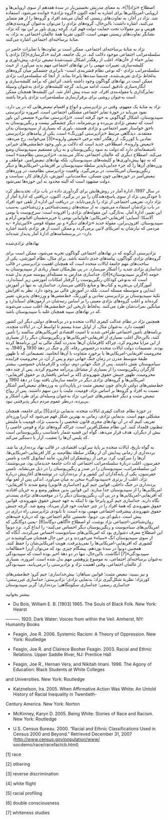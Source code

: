   اصطلاح «نژاد[1]»، به معنای مدرنش نخستین‌بار در سدۀ هفدهم از سوی اروپایی‌ها و اروپایی-امریکایی‌ها برای اشاره به آنچه اکنون «گروه نژادی» خوانده می‌شود، استفاده شد. نژاد در آغاز، به تفاوت‌های زیستی که گمان می‌شد افراد و گروه‌ها را از هم متمایز می‌کنند، اشاره داشت؛ بااین‌حال، گروه‌های نژادی را می‌توان به‌عنوان گروه‌بندی‌های هویتی و نیز مقولات تحت حمایت دولت فهم کرد. گرچه روزی باور بر این بود که نژاد، نشانگر تفاوت‌های زیستی مهمی است، اکنون تقریباً همۀ عالمان اجتماعی به نژاد، به مثابۀ برساخته‌ای اجتماعی اشاره می‌کنند.

 نژاد به مثابۀ برساخته‌ای اجتماعی، ممکن است بر تفاوت‌ها یا تمایزات حاضر در سلسله‌مراتب اجتماعی موجود دلالت کند. در یک جامعه، فرایند «دگرسازی»[2] نژادی یا تمایز «ما» از «آن‌ها»، اغلب از رهگذر اشکال تثبیت‌شدۀ تبعیض نژادی، پیش‌داوری و کلیشه‌سازی، تغییرات مهمی را در نهادهای اجتماعی مهم پدید می‌آورد. از حیث سلسله‌مراتب نژادی -که نوعی نظام قشربندی است- نابرابری چشمگیر میان گروه‌های به‌لحاظ نژادی تعریف‌شده، چه‌بسا سده‌ها پابرجا بماند. از آنجا که سلسله‌مراتب نژادی ممکن است در نهادهای گوناگون وجود داشته باشد، اثراتش که برآمد کلیشه‌سازی و انگاره‌سازی نادقیق است، ادامه می‌یابد. گرچه کلیشه‌های نژادی به‌عنوان وسیلۀ تمایزگذاری یا مقوله‌بندی افراد، چند سده پیش آغاز شد، این کلیشه‌ها همچنان ممکن است به‌عنوان روشی برای برقرارسازی سلسله‌مراتب نژادی پابرجا باشند.

 نژاد به مثابۀ یک مفهوم، وقتی در نژادپرستی و انواع و اقسام تبعیض‌هایی که در پی دارد، نمود می‌یابد در حوزۀ تمایز اجتماعی مشکلی اجتماعی است. امروزه نژادپرستی سپیدپوستان، اشکال گوناگونی به خود گرفته است. «نژادپرستی نمادین» متضمن این باور است که تبعیض نژادی بی‌پرده و بی‌شرمانه، دیگر چشمگیر نیست و رنگین‌پوستان به ناحق خواستار تغییر اجتماعی و نژادی هستند، باوری که بسیاری از سپیدپوستان بدان معتقدند. دیدگاهی مرتبط «نژادپرستی کوررنگ» است. یکی از پیامدهای نژادپرستی نمادین یا کوررنگ، از رهگذر آنچه برخی «تبعیض وارونه»[3] می‌خوانند، رخ می‌دهد. «تبعیض وارونه»، اصطلاحی جدید است که دلالت بر باور وجود خط‌مشی‌های جبرانی نامنصفانه‌ای دارد که دولت به سود رنگین‌پوستان و به زیان مستقیم سپیدپوستان وضع می‌کند. اصطلاح دیگری که عالمان اجتماعی به‌کار می‌بندند، «نژادپرستی نظام‌مند» است که نه تنها پیش‌داوری‌ها و کلیشه‌های سپیدپوستان، بلکه نهادهای تبعیض‌آمیز، عواطف و ورزه‌های آن‌ها را که جزء جدایی‌ناپذیر سلطۀ سپیدپوستان بر افریقایی-امریکایی‌ها و دیگر رنگین‌پوستان امریکاست، در برمی‌گیرد. واقعیت نژادپرستی نظام‌مند، در ورزه‌های تبعیض‌آمیز در حوزه‌هایی چون مسکن، سلامت‌بانی، آموزش، بازارهای کار، سیاست و دولت مشهود است که البته محدود به این حوزه‌ها نمی‌شود.

 در سال 1997، ادارۀ آمار در روش‌هایش برای گردآوری داده در باب نژاد، تجدیدنظر کرد تا خودگزینی نژاد از سوی پاسخ‌دهندگان را نیز در برگیرد. اکنون، دریافتی که ادارۀ آمار از نژاد دارد، تعریفی اجتماعی از نژاد را بازمی‌تاباند. در دریافت این اداره از تلقی خود افراد در باب نژادشان استفاده می‌شود، نه از سنجه‌های زیست‌شناختی و ژن‌شناختی. به‌سبب این تغییر، ادارۀ آمار، به‌تازگی، این مقوله‌های نژادی را افزوده است: سرخ‌پوست یا بومی آلاسکا؛ آسیایی؛ افریقایی-امریکایی؛ هاواییایی بومی یا جزیره‌نشینان اقیانوس آرام و سپیدپوستان. افزون‌براین، مقولۀ جدید «نژادهای دیگر» و نیز مقولۀ قومی «لاتین‌تبار» -به مردمی که تبارشان به امریکای لاتین برمی‌گردد و ممکن است از هر نژادی باشند اشاره دارد- در پرسشنامه‌های ادارۀ آمار پدیدار شده‌اند.

نهادهای نژادی‌شده

 نژادپرستی آن‌گونه که در نهادهای اجتماعی گوناگون تجربه می‌شود، ممکن است برای گروه‌های نژادی گوناگون، پیامدهای جدی داشته باشد. برای مثال، نظام آموزشی، یکی از ساحت‌های مهم جامعۀ ایالات متحده است که همچنان اهمیت نژادپرستی در قالب جداسازی نژادی شدید را آشکار می‌سازد. در پی نقل‌مکان شمار زیادی از سپیدپوستان به حومه («گریز سپیدپوستان»[4])، جداسازی مدارس به مسئله‌ای پیوسته مبرم بدل شده است که به‌نوعی کودکان رنگین‌پوست را گرفتار امکانات آموزشی زیر استاندارد، آموزگاران بی‌تجربه و کتاب‌ها و منابع ناکافی می‌سازد. جداسازی، نه تنها در آموزش ابتدایی و متوسطه مسئله است، بلکه در آموزش عالی نیز وجود دارد. نظر به افزایش تکیۀ سپیدپوستان بر نژادپرستی نمادین و کوررنگ، خط‌مشی‌ها و ورزه‌های پذیرش، تغییر کرده‌اند و اغلب گروه‌های نژادی معینی را بر اساس رتبه‌شان در آزمون‌های استاندارد و میانگین نمرات‌شان طرد می‌کنند. به‌لحاظ تاریخی این خط‌مشی‌ها، اغلب سبب می‌شوند که در نهادهای سپید همچنان غلبه با سپیدپوستان باشد. 

 همچنین نژاد در نظام عدالت کیفری ایالات متحده و در برنامه‌های دولتی دیگر این کشور اهمیت دارد. به‌عنوان مثال، از اوایل سدۀ بیستم تا اواسط آن، در ایالات متحده، برنامه‌های تأمین اجتماعی طراحی شدند تا امنیت اقتصادی امریکایی‌های سالمند را تأمین کنند، بااین‌حال اغلب بسیاری از افریقایی-امریکایی‌ها و رنگین‌پوستان دیگر را از بسیاری از این مزایا محروم کرد، چراکه کافرمایان آن‌ها به‌ندرت کمک مالی به این برنامه‌ها کرده بودند. تصمیمات دولت ایالات متحده درخصوص رفاه، کار و جنگ در دهۀ 1930 و 1940، به محرومیت افریقایی-امریکایی‌ها یا برخورد متفاوت با آن‌ها انجامید، تصمیماتی که با ظهور طبقۀ متوسط مدرن در زمان جنگ جهانی دوم و پس از آن، در محرومیت فزاینده سیاه‌پوستان نقش داشتند. پس از جنگ جهانی دوم، دولت و کارفرمایان خصوصی، بیشتر کارگران رنگین‌پوست را از بسیاری از مشاغل پردرآمد محروم کردند. پس از چند دهه محرومیت، ظهور جنبش حقوق شهروندی (که بر اساس پافشاری بر حقوق افریقایی-امریکایی‌ها و گروه‌های نژادی دیگر در جامعه سازمان یافته بود) در دهۀ 1960 و خط‌مشی‌های دولتی تازه‌ای چون تبعیض مثبت در پایان‌دادن به ورزه‌های تبعیض‌آمیز آشکار نسبت به افراد و گروه‌ها بر اساس نژاد، قومیت، ملیت یا دین سهم داشتند. پس از رواج تبعیض مثبت و دیگر خط‌مشی‌های جبرانی، نژاد به‌عنوان وسیله‌ای برای طرد آشکار و بی‌پرده، درنظر عموم مردم دیگر پذیرفتنی نبود. 

در حوزۀ نظام عدالت کیفری ایالات متحده، بدنمایی نژادی[5] برای جامعه، همچنان مشکلی مهم است. بدنمایی نژادی، زمانی به بهترین شکل فهم می‌شود که آن‌را ورزه‌ای تعریف کنیم که در آن نهادهای مجری قانون شخصی را به‌سبب نژاد، قومیت یا ملیتش مظنون قلمداد کنند. این نظام مشکل‌آفرین است، چراکه گروه‌های نژاد و قومی خاصی را بیش از دیگران، هدف قرار می‌دهد. گواه این قضیه شمار نامتناسب رنگین‌پوستانی است که پلیس آن‌ها را تعقیب، آزار یا دستگیر می‌کند.

 به گواه تاریخ، ایالات متحده بر پایۀ سرکوب اقتصادی، در قالب نهاد برده‌داری بنا شد. برده‌داری از زمانی پیدایش‌ آن از رهگذر سلطۀ نظام‌مند بر کار افریقایی-امریکایی‌ها، آن‌ها را سرکوب کرد. برخی از روشنفکران آغازین، مانند ایمانوئل کانت و تامس جفرسون، اغلب دربارۀ سلسله‌مراتب اجتماعی که ذات جامعۀ جدیدمان بود، می‌نوشتند؛ این سلسله‌مراتب، سپیدپوستان را در صدر و رنگین‌پوستان را در ذیل می‌نشاند. تامس جفرسون، یکی از پایه‌گذاران این کشور و از برده‌داران، در نوشته‌های آغازینش دربارۀ نژاد، اغلب از برتری «سپیدبودگی» سخن به میان می‌آورد. اندکی پس از لغو نهاد برده‌داری در جنگ داخلی، قوانین جیم کرو (جداسازی قانونی) وضع شدند تا افریقایی-امریکایی‌ها را از سپیدپوستان جدا سازند. این قوانین بدین منظور وضع و به جریان افتادند که افریقایی-امریکایی‌ها و در پی آن، رنگین‌پوستان دیگر را در موقعیت‌های نژادی پست‌تر نگاه دارند. جداسازی جیم کرو پابرجا بود تا اینکه به جهد جنبش حقوق شهروندی، قوانین حقوق شهروندی که همۀ افراد را در چتر حمایت خود قرار می‌داد، وضع شد. گرچه جنبش حقوق شهروندی پیشرفت اجتماعی مهمی بوده است، تا نابودی نژادپرستی راه درازی در پیش است. دبلیو.ای.بی. دوبوآ، نخستین عالم اجتماعی بود که دربارة جنبه‌های روان‌شناختی-اجتماعی نژاد نوشت. او اصطلاح «آگاهی دوگانه[6] -یعنی دوگانگی که امریکایی‌های سیاه‌پوست و رنگین‌پوستان دیگر احساس می‌کنند- را ابداع کرد. نزد دوبوآ این اصطلاح معرف دشواری بود که امریکایی‌های سیاه‌پوست احساس می‌کردند، آنگاه که از سوی سپیدپوستان انگ «سیاه» می‌خوردند و در عین حال همچنان می‌کوشیدند در کشوری که افریقایی-امریکایی‌ها را نمی‌پذیرفت، هویت امریکایی‌شان را حفظ کنند. همچنین دوبوآ در سدۀ نوزدهم، پیشگام چیزی بود که می‌توان آن‌را «مطالعات سپیدبودگی»[7] انگاشت. بااین‌حال، تنها در دو دهۀ اخیر بوده است که سپیدبودگی به‌عنوان برساخته‌ای اجتماعی، به موضوع پژوهشی مهم بدل شده است. امروزه، بسیاری از عالمان اجتماعی، وقتی اهمیت نژاد و نژادپرستی را درمی‌یابند، سپیدبودگی 

و نیز ببینید: تبعیض مثبت؛ قوانین سیاهان؛ بیش‌جداسازی؛ جیم کرو؛ خط‌مشی‌های کورنژاد؛ نظریۀ شکل‌گیری نژاد؛ بدنمایی نژادی؛ نژادپرستی؛ جداسازی غیررسمی؛ جداسازی رسمی؛ جداسازی سکونتگاهی؛ برده‌داری؛ گریز سپیدپوستان

بیشتر بخوانید

- Du Bois, William E. B. [1903] 1965. The Souls of Black Folk. New York: Hearst

———. 1920. Dark Water: Voices from within the Veil. Amherst, NY: Humanity Books

- Feagin, Joe R. 2006. Systemic Racism: A Theory of Oppression. New York: Routledge

- Feagin, Joe R. and Clairece Booher Feagin. 2003. Racial and Ethnic Relations. Upper Saddle River, NJ: Prentice Hall

- Feagin, Joe R., Hernan Vera, and Nikitah Imani. 1996. The Agony of Education: Black Students at White Colleges

and Universities. New York: Routledge

- Katznelson, Ira. 2005. When Affirmative Action Was White: An Untold History of Racial Inequality in Twentieth-

Century America. New York: Norton

- McKinney, Karyn D. 2005. Being White: Stories of Race and Racism. New York: Routledge

 - U.S. Census Bureau. 2000. “Racial and Ethnic Classifications Used in Census 2000 and Beyond.” Retrieved December 31, 2007 (http://www.census.gov/population/www/ socdemo/race/racefactcb.html) 

[1] race

[2] othering

[3] reverse discrimination

[4] white flight

[5] racial profiling

[6] double consciousness

 [7] whiteness studies

 

 

 

 